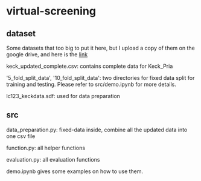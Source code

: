 # virtual-screening

## dataset

Some datasets that too big to put it here, but I upload a copy of them on the google drive, and here is the [link](https://drive.google.com/drive/folders/0B7r_bc_dhXLYLVctbC0zRnY4ZWM?usp=sharing)

keck_updated_complete.csv: contains complete data for Keck_Pria

'5_fold_split_data', '10_fold_split_data': two directories for fixed data split for training and testing. Please refer to src/demo.ipynb for more details.

lc123_keckdata.sdf: used for data preparation

## src

data_preparation.py: fixed-data inside, combine all the updated data into one csv file

function.py: all helper functions

evaluation.py: all evaluation functions

demo.ipynb gives some examples on how to use them.